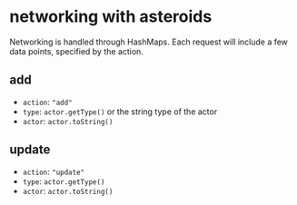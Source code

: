 # networking with asteroids

Networking is handled through HashMaps. Each request will include a few data points, specified by the action.

## add

* `action`: `"add"`
* `type`: `actor.getType()` or the string type of the actor
* `actor`: `actor.toString()`

## update

* `action`: `"update"`
* `type`: `actor.getType()`
* `actor`: `actor.toString()`